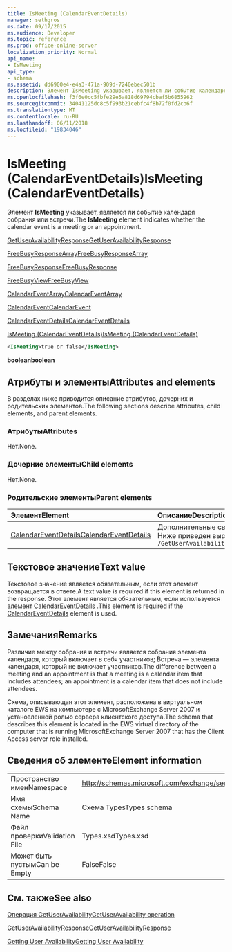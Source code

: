 ```yaml
---
title: IsMeeting (CalendarEventDetails)
manager: sethgros
ms.date: 09/17/2015
ms.audience: Developer
ms.topic: reference
ms.prod: office-online-server
localization_priority: Normal
api_name:
- IsMeeting
api_type:
- schema
ms.assetid: dd6900e4-e4a3-471a-909d-7240ebec501b
description: Элемент IsMeeting указывает, является ли событие календаря собрания или встречи.
ms.openlocfilehash: f3f6e0cc5fbfe29e5a818d69794cbaf5b6855962
ms.sourcegitcommit: 34041125dc8c5f993b21cebfc4f8b72f0fd2cb6f
ms.translationtype: MT
ms.contentlocale: ru-RU
ms.lasthandoff: 06/11/2018
ms.locfileid: "19834046"
---
```

# <a name="ismeeting-calendareventdetails"></a><span data-ttu-id="bda8a-103">IsMeeting (CalendarEventDetails)</span><span class="sxs-lookup"><span data-stu-id="bda8a-103">IsMeeting (CalendarEventDetails)</span></span>

<span data-ttu-id="bda8a-104">Элемент **IsMeeting** указывает, является ли событие календаря собрания или встречи.</span><span class="sxs-lookup"><span data-stu-id="bda8a-104">The **IsMeeting** element indicates whether the calendar event is a meeting or an appointment.</span></span> 
  
[<span data-ttu-id="bda8a-105">GetUserAvailabilityResponse</span><span class="sxs-lookup"><span data-stu-id="bda8a-105">GetUserAvailabilityResponse</span></span>](getuseravailabilityresponse.md)
  
[<span data-ttu-id="bda8a-106">FreeBusyResponseArray</span><span class="sxs-lookup"><span data-stu-id="bda8a-106">FreeBusyResponseArray</span></span>](freebusyresponsearray.md)
  
[<span data-ttu-id="bda8a-107">FreeBusyResponse</span><span class="sxs-lookup"><span data-stu-id="bda8a-107">FreeBusyResponse</span></span>](freebusyresponse.md)
  
[<span data-ttu-id="bda8a-108">FreeBusyView</span><span class="sxs-lookup"><span data-stu-id="bda8a-108">FreeBusyView</span></span>](freebusyview.md)
  
[<span data-ttu-id="bda8a-109">CalendarEventArray</span><span class="sxs-lookup"><span data-stu-id="bda8a-109">CalendarEventArray</span></span>](calendareventarray.md)
  
[<span data-ttu-id="bda8a-110">CalendarEvent</span><span class="sxs-lookup"><span data-stu-id="bda8a-110">CalendarEvent</span></span>](calendarevent.md)
  
[<span data-ttu-id="bda8a-111">CalendarEventDetails</span><span class="sxs-lookup"><span data-stu-id="bda8a-111">CalendarEventDetails</span></span>](calendareventdetails.md)
  
[<span data-ttu-id="bda8a-112">IsMeeting (CalendarEventDetails)</span><span class="sxs-lookup"><span data-stu-id="bda8a-112">IsMeeting (CalendarEventDetails)</span></span>](ismeeting-calendareventdetails.md)
  
```xml
<IsMeeting>true or false</IsMeeting>
```

 <span data-ttu-id="bda8a-113">**boolean**</span><span class="sxs-lookup"><span data-stu-id="bda8a-113">**boolean**</span></span>
## <a name="attributes-and-elements"></a><span data-ttu-id="bda8a-114">Атрибуты и элементы</span><span class="sxs-lookup"><span data-stu-id="bda8a-114">Attributes and elements</span></span>

<span data-ttu-id="bda8a-115">В разделах ниже приводится описание атрибутов, дочерних и родительских элементов.</span><span class="sxs-lookup"><span data-stu-id="bda8a-115">The following sections describe attributes, child elements, and parent elements.</span></span>
  
### <a name="attributes"></a><span data-ttu-id="bda8a-116">Атрибуты</span><span class="sxs-lookup"><span data-stu-id="bda8a-116">Attributes</span></span>

<span data-ttu-id="bda8a-117">Нет.</span><span class="sxs-lookup"><span data-stu-id="bda8a-117">None.</span></span>
  
### <a name="child-elements"></a><span data-ttu-id="bda8a-118">Дочерние элементы</span><span class="sxs-lookup"><span data-stu-id="bda8a-118">Child elements</span></span>

<span data-ttu-id="bda8a-119">Нет.</span><span class="sxs-lookup"><span data-stu-id="bda8a-119">None.</span></span>
  
### <a name="parent-elements"></a><span data-ttu-id="bda8a-120">Родительские элементы</span><span class="sxs-lookup"><span data-stu-id="bda8a-120">Parent elements</span></span>

|<span data-ttu-id="bda8a-121">**Элемент**</span><span class="sxs-lookup"><span data-stu-id="bda8a-121">**Element**</span></span>|<span data-ttu-id="bda8a-122">**Описание**</span><span class="sxs-lookup"><span data-stu-id="bda8a-122">**Description**</span></span>|
|:-----|:-----|
|[<span data-ttu-id="bda8a-123">CalendarEventDetails</span><span class="sxs-lookup"><span data-stu-id="bda8a-123">CalendarEventDetails</span></span>](calendareventdetails.md) <br/> |<span data-ttu-id="bda8a-124">Дополнительные сведения для события календаря.</span><span class="sxs-lookup"><span data-stu-id="bda8a-124">Provides additional information for a calendar event.</span></span>  <br/> <span data-ttu-id="bda8a-125">Ниже приведен выражение XPath для этого элемента.</span><span class="sxs-lookup"><span data-stu-id="bda8a-125">The following is the XPath expression to this element:</span></span>  <br/>  `/GetUserAvailabilityResponse/FreeBusyResponseArray/FreeBusyResponse/FreeBusyView/CalendarEventArray/CalendarEvent[i]/CalendarEventDetails` <br/> |
   
## <a name="text-value"></a><span data-ttu-id="bda8a-126">Текстовое значение</span><span class="sxs-lookup"><span data-stu-id="bda8a-126">Text value</span></span>

<span data-ttu-id="bda8a-127">Текстовое значение является обязательным, если этот элемент возвращается в ответе.</span><span class="sxs-lookup"><span data-stu-id="bda8a-127">A text value is required if this element is returned in the response.</span></span> <span data-ttu-id="bda8a-128">Этот элемент является обязательным, если используется элемент [CalendarEventDetails](calendareventdetails.md) .</span><span class="sxs-lookup"><span data-stu-id="bda8a-128">This element is required if the [CalendarEventDetails](calendareventdetails.md) element is used.</span></span> 
  
## <a name="remarks"></a><span data-ttu-id="bda8a-129">Замечания</span><span class="sxs-lookup"><span data-stu-id="bda8a-129">Remarks</span></span>

<span data-ttu-id="bda8a-130">Различие между собрания и встречи является собрания элемента календаря, который включает в себя участников; Встреча — элемента календаря, который не включает участников.</span><span class="sxs-lookup"><span data-stu-id="bda8a-130">The difference between a meeting and an appointment is that a meeting is a calendar item that includes attendees; an appointment is a calendar item that does not include attendees.</span></span>
  
<span data-ttu-id="bda8a-131">Схема, описывающая этот элемент, расположена в виртуальном каталоге EWS на компьютере с MicrosoftExchange Server 2007 и установленной ролью сервера клиентского доступа.</span><span class="sxs-lookup"><span data-stu-id="bda8a-131">The schema that describes this element is located in the EWS virtual directory of the computer that is running MicrosoftExchange Server 2007 that has the Client Access server role installed.</span></span>
  
## <a name="element-information"></a><span data-ttu-id="bda8a-132">Сведения об элементе</span><span class="sxs-lookup"><span data-stu-id="bda8a-132">Element information</span></span>

|||
|:-----|:-----|
|<span data-ttu-id="bda8a-133">Пространство имен</span><span class="sxs-lookup"><span data-stu-id="bda8a-133">Namespace</span></span>  <br/> |http://schemas.microsoft.com/exchange/services/2006/types  <br/> |
|<span data-ttu-id="bda8a-134">Имя схемы</span><span class="sxs-lookup"><span data-stu-id="bda8a-134">Schema Name</span></span>  <br/> |<span data-ttu-id="bda8a-135">Схема Types</span><span class="sxs-lookup"><span data-stu-id="bda8a-135">Types schema</span></span>  <br/> |
|<span data-ttu-id="bda8a-136">Файл проверки</span><span class="sxs-lookup"><span data-stu-id="bda8a-136">Validation File</span></span>  <br/> |<span data-ttu-id="bda8a-137">Types.xsd</span><span class="sxs-lookup"><span data-stu-id="bda8a-137">Types.xsd</span></span>  <br/> |
|<span data-ttu-id="bda8a-138">Может быть пустым</span><span class="sxs-lookup"><span data-stu-id="bda8a-138">Can be Empty</span></span>  <br/> |<span data-ttu-id="bda8a-139">False</span><span class="sxs-lookup"><span data-stu-id="bda8a-139">False</span></span>  <br/> |
   
## <a name="see-also"></a><span data-ttu-id="bda8a-140">См. также</span><span class="sxs-lookup"><span data-stu-id="bda8a-140">See also</span></span>



[<span data-ttu-id="bda8a-141">Операция GetUserAvailability</span><span class="sxs-lookup"><span data-stu-id="bda8a-141">GetUserAvailability operation</span></span>](getuseravailability-operation.md)
  
[<span data-ttu-id="bda8a-142">GetUserAvailabilityResponse</span><span class="sxs-lookup"><span data-stu-id="bda8a-142">GetUserAvailabilityResponse</span></span>](getuseravailabilityresponse.md)


[<span data-ttu-id="bda8a-143">Getting User Availability</span><span class="sxs-lookup"><span data-stu-id="bda8a-143">Getting User Availability</span></span>](http://msdn.microsoft.com/library/d4133fcb-9b0f-4e6b-aadf-a389da83516a%28Office.15%29.aspx)


